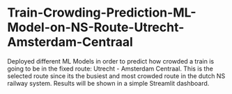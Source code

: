 # Train-Crowding-Prediction-ML-Model-on-NS-Route-Utrecht-Amsterdam-Centraal
Deployed different ML Models in order to predict how crowded a train is going to be in the fixed route: Utrecht - Amsterdam Centraal. This is the selected route since its the busiest and most crowded route in the dutch NS railway system. Results will be shown in a simple Streamlit dashboard.
